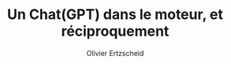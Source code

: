 ---
layout: post
title: "Un Chat(GPT) dans le moteur, et réciproquement"
link: https://aoc.media/analyse/2024/11/12/un-chatgpt-dans-le-moteur-et-reciproquement/
author: "Olivier Ertzscheid"
published_date: "12/11/2024"
description: ""
language: "fr_FR"
categories: "Liens"
tags: "ia numérique chat-gpt"
og-tags: "ia numérique chat-gpt"
permalink: /:categories/:year/:month/:day/:title/
---